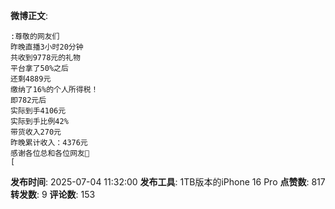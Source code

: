 **微博正文**: 
```
:尊敬的网友们
昨晚直播3小时20分钟
共收到9778元的礼物
平台拿了50%之后
还剩4889元
缴纳了16%的个人所得税！
即782元后
实际到手4106元
实际到手比例42%
带货收入270元
昨晚累计收入：4376元
感谢各位总和各位网友🙏
[
```
**发布时间**: 2025-07-04 11:32:00
**发布工具**: 1TB版本的iPhone 16 Pro
**点赞数**: 817
**转发数**: 9
**评论数**: 153
